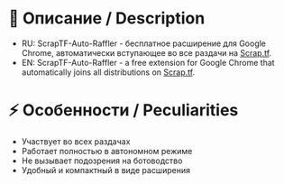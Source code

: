 # 📝 Описание / Description
- RU: ScrapTF-Auto-Raffler - бесплатное расширение для Google Chrome, автоматически вступающее во все раздачи на [Scrap.tf](https://scrap.tf).
- EN: ScrapTF-Auto-Raffler - a free extension for Google Chrome that automatically joins all distributions on [Scrap.tf](https://scrap.tf).

# ⚡ Особенности / Peculiarities
- Участвует во всех раздачах
- Работает полностью в автономном режиме
- Не вызывает подозрения на ботоводство
- Удобный и компактный в виде расширения
